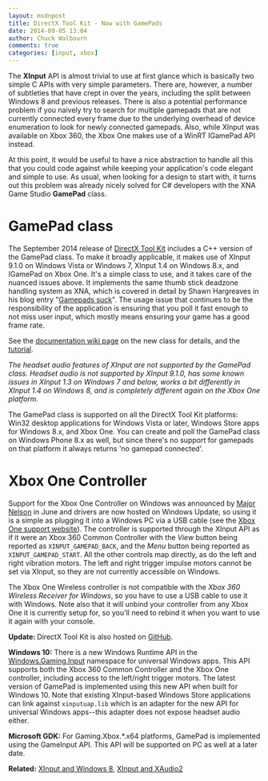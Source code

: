 ```yaml
---
layout: msdnpost
title: DirectX Tool Kit - Now with GamePads
date: 2014-09-05 13:04
author: Chuck Walbourn
comments: true
categories: [input, xbox]
---
```

The <strong>XInput</strong> API is almost trivial to use at first glance which is basically two simple C APIs with very simple parameters. There are, however, a number of subtleties that have crept in over the years, including the split between Windows 8 and previous releases. There is also a potential performance problem if you naively try to search for multiple gamepads that are not currently connected every frame due to the underlying overhead of device enumeration to look for newly connected gamepads. Also, while XInput was available on Xbox 360, the Xbox One makes use of a WinRT IGamePad API instead.
<!--more-->

At this point, it would be useful to have a nice abstraction to handle all this that you could code against while keeping your application's code elegant and simple to use. As usual, when looking for a design to start with, it turns out this problem was already nicely solved for C# developers with the XNA Game Studio **GamePad** class.

<h1>GamePad class</h1>

The September 2014 release of <a href="http://go.microsoft.com/fwlink/?LinkId=248929">DirectX Tool Kit</a> includes a C++ version of the GamePad class. To make it broadly applicable, it makes use of XInput 9.1.0 on Windows Vista or Windows 7, XInput 1.4 on Windows 8.x, and IGamePad on Xbox One. It's a simple class to use, and it takes care of the nuanced issues above. It implements the same thumb stick deadzone handling system as XNA, which is covered in detail by Shawn Hargreaves in his blog entry "<a href="http://www.shawnhargreaves.com/blog/gamepads-suck.html">Gamepads suck</a>". The usage issue that continues to be the responsibility of the application is ensuring that you poll it fast enough to not miss user input, which mostly means ensuring your game has a good frame rate.

See the <a href="https://github.com/Microsoft/DirectXTK/wiki/GamePad">documentation wiki page</a> on the new class for details, and the <a href="https://github.com/Microsoft/DirectXTK/wiki/Game-controller-input">tutorial</a>.

<em>The headset audio features of XInput are not supported by the GamePad class. Headset audio is not supported by XInput 9.1.0, has some known issues in XInput 1.3 on Windows 7 and below, works a bit differently in XInput 1.4 on Windows 8, and is completely different again on the Xbox One platform. </em>

The GamePad class is supported on all the DirectX Tool Kit platforms: Win32 desktop applications for Windows Vista or later, Windows Store apps for Windows 8.x, and Xbox One. You can create and poll the GamePad class on Windows Phone 8.x as well, but since there's no support for gamepads on that platform it always returns 'no gamepad connected'.

<h1>Xbox One Controller</h1>

Support for the Xbox One Controller on Windows was announced by <a href="http://majornelson.com/2014/06/05/pc-drivers-for-the-xbox-one-controller-available-now/">Major Nelson</a> in June and drivers are now hosted on Windows Update, so using it is a simple as plugging it into a Windows PC via a USB cable (see the <a href="https://support.xbox.com/xbox-on-windows/accessories/connect-xbox-one-controller-to-pc">Xbox One support website</a>). The controller is supported through the XInput API as if it were an Xbox 360 Common Controller with the <em>View </em>button being reported as ``XINPUT_GAMEPAD_BACK``, and the <em>Menu</em> button being reported as ``XINPUT_GAMEPAD_START``. All the other controls map directly, as do the left and right vibration motors. The left and right trigger impulse motors cannot be set via XInput, so they are not currently accessible on Windows.

The Xbox One Wireless controller is not compatible with the <em>Xbox 360 Wireless Receiver for Windows</em>, so you have to use a USB cable to use it with Windows. Note also that it will unbind your controller from any Xbox One it is currently setup for, so you'll need to rebind it when you want to use it again with your console.

<strong>Update: </strong>DirectX Tool Kit is also hosted on <a href="https://github.com/Microsoft/DirectXTK">GitHub</a>.

<strong>Windows 10:</strong> There is a new Windows Runtime API in the <a href="https://docs.microsoft.com/uwp/api/Windows.Gaming.Input">Windows.Gaming.Input</a> namespace for universal Windows apps. This API supports both the Xbox 360 Common Controller and the Xbox One controller, including access to the left/right trigger motors. The latest version of GamePad is implemented using this new API when built for Windows 10. Note that existing XInput-based Windows Store applications can link against <code>xinputuap.lib</code> which is an adapter for the new API for universal Windows apps--this adapter does not expose headset audio either.

<strong>Microsoft GDK:</strong> For Gaming.Xbox.*.x64 platforms, GamePad is implemented using the GameInput API. This API will be supported on PC as well at a later date.

<strong>Related:</strong> <a href="https://walbourn.github.io/xinput-and-windows-8/">XInput and Windows 8</a>, <a href="https://walbourn.github.io/xinput-and-xaudio2/">XInput and XAudio2</a>

